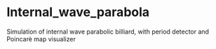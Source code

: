 # Internal_wave_parabola
Simulation of internal wave parabolic billiard, with period detector and Poincarè map visualizer
